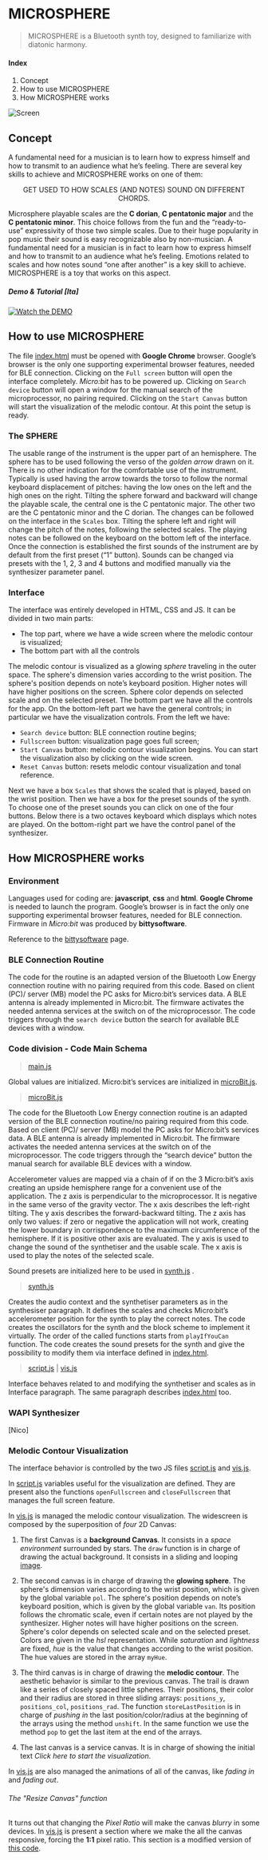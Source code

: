 # MICROSPHERE
> MICROSPHERE is a Bluetooth synth toy, designed to familiarize with diatonic harmony.

#### Index
1.	Concept
2.	How to use MICROSPHERE
3.	How MICROSPHERE works

![Screen](MicroSphere\Other_Stuff\Pictures_readme\screen_app.png)

## Concept
A fundamental need for a musician is to learn how to express himself and how to transmit to an audience what he’s feeling. There are several key skills to achieve and MICROSPHERE works on one of them:

<p align="center" style="font-weigth:bold;">
GET USED TO HOW SCALES (AND NOTES) SOUND ON DIFFERENT CHORDS.
</p>

Microsphere playable scales are the **C dorian**, **C pentatonic major** and the **C pentatonic minor**. This choice follows from the fun and the “ready-to-use” expressivity of those two simple scales. Due to their huge popularity in pop music their sound is easy recognizable also by non-musician.
A fundamental need for a musician is in fact to learn how to express himself and how to transmit to an audience what he’s feeling. Emotions related to scales and how notes sound “one after another” is a key skill to achieve. MICROSPHERE is a toy that works on this aspect.

##### Demo & Tutorial [Ita]
[![Watch the DEMO](https://i.ytimg.com/vi/ZzDKcSeILFQ/hqdefault.jpg?sqp=-oaymwEZCPYBEIoBSFXyq4qpAwsIARUAAIhCGAFwAQ==&rs=AOn4CLDCezscFNG4dYwv9LLek15wdzduQw)](https://youtu.be/ZzDKcSeILFQ)

## How to use MICROSPHERE

The file [index.html](MicroSphere/ACTAM_Project/Code_ACTAM/index.html) must be opened with **Google Chrome** browser. Google’s browser is the only one supporting experimental browser features, needed for BLE connection. Clicking on the `Full screen` button will open the interface completely. *Micro:bit* has to be powered up. Clicking on `Search device` button will open a window for the manual search of the microprocessor, no pairing required. Clicking on the `Start Canvas` button will start the visualization of the melodic contour. At this point the setup is ready.

### The SPHERE
The usable range of the instrument is the upper part of an hemisphere. The sphere has to be used following the verso of the *golden arrow* drawn on it. There is no other indication for the comfortable use of the instrument. Typically is used having the arrow towards the torso to follow the normal keyboard displacement of pitches: having the low ones on the left and the high ones on the right. Tilting the sphere forward and backward will change the playable scale, the central one is the C pentatonic major. The other two are the C pentatonic minor and the C dorian. The changes can be followed on the interface in the `Scales` box. Tilting the sphere left and right will change the pitch of the notes, following the selected scales. The playing notes can be followed on the keyboard on the bottom left of the interface. Once the connection is established the first sounds of the instrument are by default from the first preset (“1” button). Sounds can be changed via presets with the 1, 2, 3 and 4 buttons and modified manually via the synthesizer parameter panel.


### Interface   
The interface was entirely developed in HTML, CSS and JS.
It can be divided in two main parts:
- The top part, where we have a wide screen where the melodic contour is visualized;
- The bottom part with all the controls


The melodic contour is visualized as a glowing *sphere* traveling in the outer space. The sphere's dimension varies according to the wrist position. The sphere's position depends on note’s keyboard position. Higher notes will have higher positions on the screen. Sphere color depends on selected scale and on the selected preset.
The bottom part we have all the controls for the app. On the bottom-left part we have the general controls; in particular we have the visualization controls.
From the left we have:
-	`Search device` button: BLE connection routine begins;
-	`Fullscreen` button: visualization page goes full screen;
-	`Start Canvas` button: melodic contour visualization begins. You can start the visualization also by clicking on the wide screen.
-	`Reset Canvas` button: resets melodic contour visualization and tonal reference.


Next we have a box `Scales` that shows the scaled that is played, based on the wrist position. Then we have a box for the preset sounds of the synth. To choose one of the preset sounds you can click on one of the four buttons.
Below there is a two octaves keyboard which displays which notes are played.
On the bottom-right part we have the control panel of the synthesizer.

## How MICROSPHERE works

### Environment

Languages used for coding are: **javascript**, **css** and **html**.
**Google Chrome** is needed to launch the program. Google’s browser is in fact the only one supporting experimental browser features, needed for BLE connection. Firmware in *Micro:bit* was produced by **bittysoftware**.

Reference to the [bittysoftware](https://drive.google.com/uc?id=0B2Ud_NaMFsQSdm1BMVMtN3F4a3c&export=download) page.

### BLE Connection Routine
The code for the routine is an adapted version of the Bluetooth Low Energy connection routine with no pairing required from this code. Based on client (PC)/ server (MB) model the PC asks for Micro:bit’s services data. A BLE antenna is already implemented in Micro:bit. The firmware activates the needed antenna services at the switch on of the microprocessor. The code triggers through the `search device` button the search for available BLE devices with a window.

### Code division - Code Main Schema
> [main.js](ACTAM_Project/Code_ACTAM/js/main.js )

Global values are initialized. Micro:bit’s services are initialized in [microBit.js](ACTAM_Project/Code_ACTAM/js/microbit.js ).

>[microBit.js](ACTAM_Project/Code_ACTAM/js/microbit.js )

The code for the Bluetooth Low Energy connection routine is an adapted version of the BLE connection routine/no pairing required from this code. Based on client (PC)/ server (MB) model the PC asks for Micro:bit’s services data. A BLE antenna is already implemented in Micro:bit. The firmware activates the needed antenna services at the switch on of the microprocessor. The code triggers through the “search device” button the manual search for available BLE devices with a window.

Accelerometer values are mapped via a chain of if on the 3 Micro:bit’s axis creating an upside hemisphere range for a convenient use of the application. The z axis is perpendicular to the microprocessor. It is negative in the same verso of the gravity vector. The x axis describes the left-right tilting. The y axis describes the forward-backward tilting. The z axis has only two values: if zero or negative the application will not work, creating the lower boundary in corrispondence to the maximum circumference of the hemisphere. If it is positive other axis are evaluated. The y axis is used to change the sound of the synthetiser and the usable scale. The x axis is used to play the notes of the selected scale.


Sound presets are initialized here to be used in [synth.js](ACTAM_Project/Code_ACTAM/js/synth.js ) .

>[synth.js](ACTAM_Project/Code_ACTAM/js/synth.js )

Creates the audio context and the synthetiser parameters as in the synthesiser paragraph. It defines the scales and checks Micro:bit’s accelerometer position for the synth to play the correct notes. The code creates the oscillators for the synth and the block scheme to implement it virtually. The order of the called functions starts from `playIfYouCan` function. The code creates the sound presets for the synth and give the possibility to modify them via interface defined in [index.html](MicroSphere/ACTAM_Project/Code_ACTAM/index.html).

>[script.js](ACTAM_Project/Code_ACTAM/js/script.js ) |
>[vis.js](ACTAM_Project/Code_ACTAM/js/vis.js )

Interface behaves related to and modifying the synthetiser and scales as in Interface paragraph. The same paragraph describes [index.html](MicroSphere/ACTAM_Project/Code_ACTAM/index.html)  too.

### WAPI Synthesizer
[Nico]

### Melodic Contour Visualization

The interface behavior is controlled by the two JS files [script.js](ACTAM_Project/Code_ACTAM/js/script.js ) and [vis.js](ACTAM_Project/Code_ACTAM/js/vis.js ).

In [script.js](ACTAM_Project/Code_ACTAM/js/script.js) variables useful for the visualization are defined. They are present also the functions `openFullscreen` and `closeFullscreen` that manages the full screen feature.

In [vis.js](ACTAM_Project/Code_ACTAM/js/vis.js ) is managed the melodic contour visualization.
The widescreen is composed by the superposition of *four* 2D Canvas:
1. The first Canvas is a **background Canvas**. It consists in a *space environment* surrounded by stars. The `draw` function is in charge of drawing the actual background. It consists in a sliding and looping [image](MicroSphere/ACTAM_Project/Code_ACTAM/img/stars.png).

2. The second canvas is in charge of drawing the **glowing sphere**.
The sphere's dimension varies according to the wrist position, which is given by the global variable `pol`. The sphere's position depends on note’s keyboard position, which is given by the global variable `van`. Its position follows the chromatic scale, even if certain notes are not played by the synthesizer. Higher notes will have higher positions on the screen. Sphere's color depends on selected scale and on the selected preset.
Colors are given in the *hsl* representation. While *saturation* and *lightness* are fixed, *hue* is the value that changes according to the wrist position. The hue values are stored in the array `myHue`.

3. The third canvas is in charge of drawing the **melodic contour**. The aesthetic behavior is similar to the previous canvas.
The trail is drawn like a series of closely spaced little spheres. Their positions, their color and their radius are stored in three sliding arrays: `positions_y`, `positions_col`, `positions_rad`. The function `storeLastPosition` is in charge of *pushing in* the last position/color/radius at the beginning of the arrays using the method `unshift`. In the same function we use the method `pop` to get the last item at the end of the arrays.

4. The last canvas is a service canvas. It is in charge of showing the initial text *Click here to start the visualization*.

In [vis.js](ACTAM_Project/Code_ACTAM/js/vis.js ) are also managed the animations of all of the canvas, like *fading in* and *fading out*.

###### The "Resize Canvas" function
It turns out that changing the *Pixel Ratio* will make the canvas *blurry* in some devices.
In [vis.js](ACTAM_Project/Code_ACTAM/js/vis.js ) is present a section where we make the all the canvas responsive, forcing the **1:1** pixel ratio. 
This section is a modified version of [this code](https://stackoverflow.com/questions/42588501/how-do-i-fix-blurry-shape-edges-in-html5-canvas).
